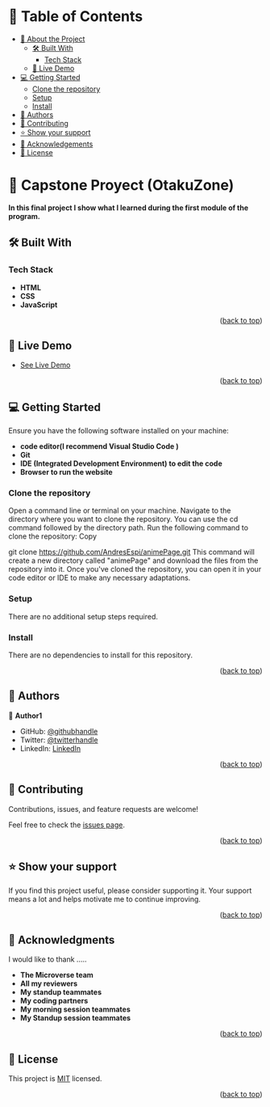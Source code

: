 <a name="readme-top"></a>
# 📗 Table of Contents

- [📖 About the Project](#about-project)
  - [🛠 Built With](#built-with)
    - [Tech Stack](#tech-stack)
  - [🚀 Live Demo](#live-demo)
- [💻 Getting Started](#getting-started)
  - [Clone the repository](#Clone-the-repository)
  - [Setup](#setup)
  - [Install](#install)
- [👥 Authors](#authors)
- [🤝 Contributing](#contributing)
- [⭐️ Show your support](#support)
- [🙏 Acknowledgements](#acknowledgements)
- [📝 License](#license)



# 📖 Capstone Proyect (OtakuZone) <a name="about-project"></a>

**In this final project I show what I learned during the first module of the program.** 

## 🛠 Built With <a name="built-with"></a>

### Tech Stack <a name="tech-stack"></a>

- **HTML**
- **CSS**
- **JavaScript**

<p align="right">(<a href="#readme-top">back to top</a>)</p>

## 🚀 Live Demo <a name="live-demo"></a>

- [See Live Demo](https://andresespi.github.io/animePage/)

<p align="right">(<a href="#readme-top">back to top</a>)</p>

## 💻 Getting Started <a name="getting-started"></a>

Ensure you have the following software installed on your machine:

- **code editor(I recommend Visual Studio Code )**
- **Git**
- **IDE (Integrated Development Environment) to edit the code**
- **Browser to run the website**

### Clone the repository

Open a command line or terminal on your machine.
Navigate to the directory where you want to clone the repository. You can use the cd command followed by the directory path.
Run the following command to clone the repository:
Copy

git clone https://github.com/AndresEspi/animePage.git
This command will create a new directory called "animePage" and download the files from the repository into it.
Once you've cloned the repository, you can open it in your code editor or IDE to make any necessary adaptations.


### Setup

There are no additional setup steps required.


### Install

There are no dependencies to install for this repository.


<p align="right">(<a href="#readme-top">back to top</a>)</p>


## 👥 Authors <a name="AndresEspi"></a>

👤 **Author1**

- GitHub: [@githubhandle](https://github.com/AndresEspi)
- Twitter: [@twitterhandle](https://twitter.com/Andres_Esp1nosa)
- LinkedIn: [LinkedIn](https://www.linkedin.com/in/andres-espinosa-3bba67271/)

<p align="right">(<a href="#readme-top">back to top</a>)</p>

## 🤝 Contributing <a name="contributing"></a>

Contributions, issues, and feature requests are welcome!

Feel free to check the [issues page](https://github.com/AndresEspi/animePage/issues).

<p align="right">(<a href="#readme-top">back to top</a>)</p>


## ⭐️ Show your support <a name="support"></a>

If you find this project useful, please consider supporting it. Your support means a lot and helps motivate me to continue improving.

<p align="right">(<a href="#readme-top">back to top</a>)</p>


## 🙏 Acknowledgments <a name="acknowledgements"></a>

I would like to thank .....
- **The Microverse team**
- **All my reviewers**
- **My standup teammates**
- **My coding partners**
- **My morning session teammates**
- **My Standup session teammates**

<p align="right">(<a href="#readme-top">back to top</a>)</p>


## 📝 License <a name="license"></a>

This project is [MIT](./LICENSE) licensed.

<p align="right">(<a href="#readme-top">back to top</a>)</p>
